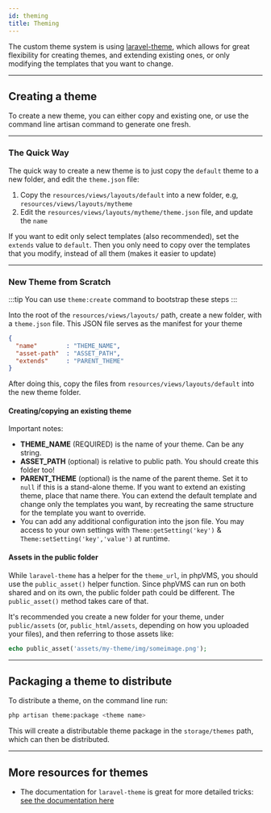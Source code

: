 ```yaml
---
id: theming
title: Theming
---
```


The custom theme system is using [laravel-theme](https://github.com/igaster/laravel-theme), which allows for great flexibility for creating themes, and extending existing ones, or only modifying the templates that you want to change.

---

## Creating a theme

To create a new theme, you can either copy and existing one, or use the command line artisan command to generate one fresh.

---

### The Quick Way

The quick way to create a new theme is to just copy the `default` theme to a new folder, and edit the `theme.json` file:

  1. Copy the `resources/views/layouts/default` into a new folder, e.g, `resources/views/layouts/mytheme`
  2. Edit the `resources/views/layouts/mytheme/theme.json` file, and update the `name`

If you want to edit only select templates (also recommended), set the `extends` value to `default`. Then you only need to copy over the templates that you modify, instead of all them (makes it easier to update)

---

### New Theme from Scratch

:::tip
You can use `theme:create` command to bootstrap these steps
:::

Into the root of the `resources/views/layouts/` path, create a new folder, with a `theme.json` file. This JSON file serves as the manifest for your theme

```json
{
  "name"        : "THEME_NAME",
  "asset-path"  : "ASSET_PATH",
  "extends"     : "PARENT_THEME"
}
```

After doing this, copy the files from `resources/views/layouts/default` into the new theme folder. 

#### Creating/copying an existing theme

Important notes:

- **THEME_NAME** (REQUIRED) is the name of your theme. Can be any string.
- **ASSET_PATH** (optional) is relative to public path. You should create this folder too!
- **PARENT_THEME** (optional) is the name of the parent theme. Set it to `null` if this is a stand-alone theme. If you want to extend an existing theme, place that name there. You can extend the default template and change only the templates you want, by recreating the same structure for the template you want to override.
- You can add any additional configuration into the json file. You may access to your own settings with `Theme:getSetting('key')` & `Theme:setSetting('key','value')` at runtime.

#### Assets in the public folder

While `laravel-theme` has a helper for the `theme_url`, in phpVMS, you should use the `public_asset()` helper function. Since phpVMS can run on both shared and on its own, the public folder path could be different. The `public_asset()` method takes care of that.

It's recommended you create a new folder for your theme, under `public/assets` (or, `public_html/assets`, depending on how you uploaded your files), and then referring to those assets like:

```php
echo public_asset('assets/my-theme/img/someimage.png');
```

---

## Packaging a theme to distribute

To distribute a theme, on the command line run:

```bash
php artisan theme:package <theme name>
```

This will create a distributable theme package in the `storage/themes` path, which can then be distributed.

---

## More resources for themes

- The documentation for `laravel-theme` is great for more detailed tricks: [see the documentation here](https://github.com/igaster/laravel-theme/wiki/5.-Setting-the-active-theme)
